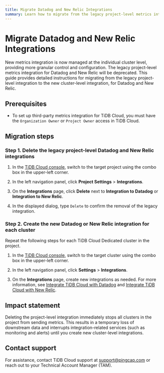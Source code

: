 ```yaml
---
title: Migrate Datadog and New Relic Integrations
summary: Learn how to migrate from the legacy project-level metrics integration to the new cluster-level integration for Datadog and New Relic.
---
```


# Migrate Datadog and New Relic Integrations

New metrics integration is now managed at the individual cluster level, providing more granular control and configuration. The legacy project-level metrics integration for Datadog and New Relic will be deprecated. This guide provides detailed instructions for migrating from the legacy project-level integration to the new cluster-level integration, for Datadog and New Relic.

## Prerequisites

- To set up third-party metrics integration for TiDB Cloud, you must have the `Organization Owner` or `Project Owner` access in TiDB Cloud.

## Migration steps

### Step 1. Delete the legacy project-level Datadog and New Relic integrations 

1. In the [TiDB Cloud console](https://tidbcloud.com/), switch to the target project using the combo box in the upper-left corner.

2. In the left navigation panel, click **Project Settings** > **Integrations**.

3. On the **Integrations** page, click **Delete** next to **Integration to Datadog** or **Integration to New Relic**.

4. In the displayed dialog, type `Delete` to confirm the removal of the legacy integration.

### Step 2. Create the new Datadog or New Relic integration for each cluster

Repeat the following steps for each TiDB Cloud Dedicated cluster in the project.

1. In the [TiDB Cloud console](https://tidbcloud.com/), switch to the target cluster using the combo box in the upper-left corner.

2. In the left navigation panel, click **Settings** > **Integrations**.

3. On the **Integrations** page, create new integrations as needed. For more information, see [Integrate TiDB Cloud with Datadog](/tidb-cloud/monitor-datadog-integration.md) and [Integrate TiDB Cloud with New Relic](/tidb-cloud/monitor-new-relic-integration.md).

## Impact statement

Deleting the project-level integration immediately stops all clusters in the project from sending metrics. This results in a temporary loss of downstream data and interrupts integration-related services (such as monitoring and alerts) until you create new cluster-level integrations.

## Contact support

For assistance, contact TiDB Cloud support at <a href="mailto:support@pingcap.com">support@pingcap.com</a> or reach out to your Technical Account Manager (TAM).
